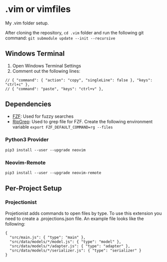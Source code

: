 # .vim or vimfiles

My .vim folder setup.

After cloning the repository, `cd .vim` folder and run the following git command:
`git submodule update --init --recursive`

## Windows Terminal
1. Open Windows Terminal Settings
1. Comment out the following lines:

```
// { "command": { "action": "copy", "singleLine": false }, "keys": "ctrl+c" },
// { "command": "paste", "keys": "ctrl+v" },
```

## Dependencies

* [FZF](https://github.com/junegunn/fzf): Used for fuzzy searches
* [RipGrep](https://github.com/BurntSushi/ripgrep#installation): Used to grep file for FZF.  Create the following
  environment variable `export FZF_DEFAULT_COMMAND=rg --files`

### Python3 Provider
`pip3 install --user --upgrade neovim`

### Neovim-Remote
`pip3 install --user --upgrade neovim-remote`

## Per-Project Setup

### Projectionist

Projetionist adds commands to open files by type.  To use this extension you need to create a
.projections.json file.  An example file looks like the following:

```
{
  "src/main.js": { "type": "main" },
  "src/data/models/*/model.js": { "type": "model" },
  "src/data/models/*/adapter.js": { "type": "adapter" },
  "src/data/models/*/serializer.js": { "type": "serializer" }
}
```
